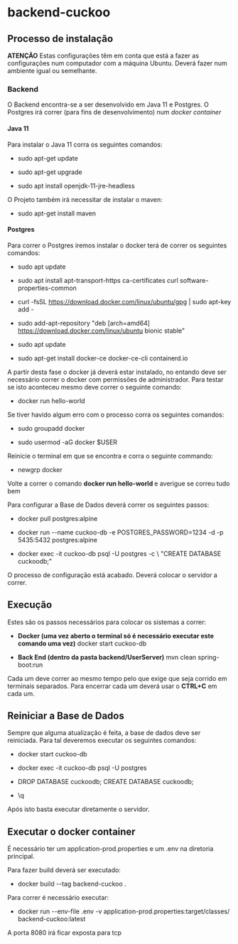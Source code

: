 # backend-cuckoo

<h2> Processo de instalação </h2>
<b>ATENÇÃO</b> 
Estas configurações têm em conta que está a fazer as configurações num computador com a máquina Ubuntu.
Deverá fazer num ambiente igual ou semelhante.
<h3> Backend </h3>
O Backend encontra-se a ser desenvolvido em Java 11 e Postgres. O Postgres irá correr (para fins de desenvolvimento) num <i>docker container</i>

<h4> Java 11 </h4>
Para instalar o Java 11 corra os seguintes comandos:

- sudo apt-get update

- sudo apt-get upgrade

- sudo apt install openjdk-11-jre-headless

O Projeto também irá necessitar de instalar o maven:

- sudo apt-get install maven

<h4> Postgres </h4>
Para correr o Postgres iremos instalar o docker terá de correr os seguintes comandos:

- sudo apt update

- sudo apt install apt-transport-https ca-certificates curl software-properties-common

- curl -fsSL https://download.docker.com/linux/ubuntu/gpg | sudo apt-key add -

- sudo add-apt-repository "deb [arch=amd64] https://download.docker.com/linux/ubuntu bionic stable"

- sudo apt update

- sudo apt-get install docker-ce docker-ce-cli containerd.io

A partir desta fase o docker já deverá estar instalado, no entando deve ser necessário correr o docker com permissões de administrador. Para testar se isto aconteceu mesmo deve correr o seguinte comando:

- docker run hello-world

Se tiver havido algum erro com o processo corra os seguintes comandos:

- sudo groupadd docker

- sudo usermod -aG docker $USER

Reinicie o terminal em que se encontra e corra o seguinte commando:

- newgrp docker 

Volte a correr o comando <b> docker run hello-world </b> e averigue se correu tudo bem

Para configurar a Base de Dados deverá correr os seguintes passos:

- docker pull postgres:alpine

- docker run --name cuckoo-db -e POSTGRES_PASSWORD=1234 -d -p 5435:5432 postgres:alpine

- docker exec -it cuckoo-db psql -U postgres -c \ "CREATE DATABASE cuckoodb;"

O processo de configuração está acabado. Deverá colocar o servidor a correr.



<h2> Execução </h2>
Estes são os passos necessários para colocar os sistemas a correr:

- <b> Docker (uma vez aberto o terminal só é necessário executar este comando uma vez)</b> docker start cuckoo-db

- <b> Back End (dentro da pasta backend/UserServer)</b> mvn clean spring-boot:run

Cada um deve correr ao mesmo tempo pelo que exige que seja corrido em terminais separados. Para encerrar cada um deverá usar o <b>CTRL+C</b> em cada um.

<h2> Reiniciar a Base de Dados </h2>
Sempre que alguma atualização é feita, a base de dados deve ser reiniciada. Para tal deveremos executar os seguintes comandos:

- docker start cuckoo-db

- docker exec -it cuckoo-db psql -U postgres

- DROP DATABASE cuckoodb; CREATE DATABASE cuckoodb;

- \q

Após isto basta executar diretamente o servidor.


  <h2> Executar o docker container </h2>
  É necessário ter um application-prod.properties e um .env na diretoria principal.

  Para fazer build deverá ser executado:
  - docker build --tag backend-cuckoo . 

  Para correr é necessário executar:
  - docker run --env-file .env -v application-prod.properties:target/classes/ backend-cuckoo:latest

  A porta 8080 irá ficar exposta para tcp
